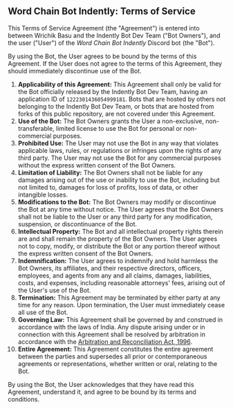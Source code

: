 ## Word Chain Bot Indently: Terms of Service

This Terms of Service Agreement (the "Agreement") is entered into between Wrichik Basu and the Indently Bot Dev Team ("Bot Owners"), and the user ("User") of the _Word Chain Bot Indently_ Discord bot (the "Bot").

By using the Bot, the User agrees to be bound by the terms of this Agreement. If the User does not agree to the terms of this Agreement, they should immediately discontinue use of the Bot.

1. **Applicability of this Agreement:** This Agreement shall only be valid for the Bot officially released by the Indently Bot Dev Team, having an application ID of `1222301436054999181`. Bots that are hosted by others not belonging to the Indently Bot Dev Team, or bots that are hosted from forks of this public repository, are not covered under this Agreement.
1. **Use of the Bot:** The Bot Owners grants the User a non-exclusive, non-transferable, limited license to use the Bot for personal or non-commercial purposes.
2. **Prohibited Use:** The User may not use the Bot in any way that violates applicable laws, rules, or regulations or infringes upon the rights of any third party. The User may not use the Bot for any commercial purposes without the express written consent of the Bot Owners.
3. **Limitation of Liability:** The Bot Owners shall not be liable for any damages arising out of the use or inability to use the Bot, including but not limited to, damages for loss of profits, loss of data, or other intangible losses.
4. **Modifications to the Bot:** The Bot Owners may modify or discontinue the Bot at any time without notice. The User agrees that the Bot Owners shall not be liable to the User or any third party for any modification, suspension, or discontinuance of the Bot.
5. **Intellectual Property:** The Bot and all intellectual property rights therein are and shall remain the property of the Bot Owners. The User agrees not to copy, modify, or distribute the Bot or any portion thereof without the express written consent of the Bot Owners.
6. **Indemnification:** The User agrees to indemnify and hold harmless the Bot Owners, its affiliates, and their respective directors, officers, employees, and agents from any and all claims, damages, liabilities, costs, and expenses, including reasonable attorneys' fees, arising out of the User's use of the Bot.
7. **Termination:** This Agreement may be terminated by either party at any time for any reason. Upon termination, the User must immediately cease all use of the Bot.
8. **Governing Law:** This Agreement shall be governed by and construed in accordance with the laws of India. Any dispute arising under or in connection with this Agreement shall be resolved by arbitration in accordance with the [Arbitration and Reconciliation Act, 1996](https://www.indiacode.nic.in/handle/123456789/1978).
9. **Entire Agreement:** This Agreement constitutes the entire agreement between the parties and supersedes all prior or contemporaneous agreements or representations, whether written or oral, relating to the Bot.

By using the Bot, the User acknowledges that they have read this Agreement, understand it, and agree to be bound by its terms and conditions.
